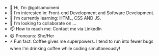 - 👋 Hi, I’m @golsamomeni
- 👀 I’m interested in: Front-end Development and Software Development. 
- 🌱 I’m currently learning: HTML, CSS AND JS. 
- 💞️ I’m looking to collaborate on ...
- 📫 How to reach me: Contact me via LinkedIn
- 😄 Pronouns: She/Her
- ⚡ Fun fact: Coffee gives me superpowers. I tend to run into fewer bugs when I'm drinking coffee while coding simultaneously!

<!---
golsamomeni/golsamomeni is a ✨ special ✨ repository because its `README.md` (this file) appears on your GitHub profile.
You can click the Preview link to take a look at your changes.
--->
